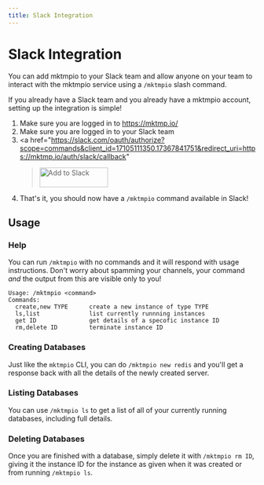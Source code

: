 ```yaml
---
title: Slack Integration
---
```

# Slack Integration

You can add mktmpio to your Slack team and allow anyone on your team to
interact with the mktmpio service using a `/mktmpio` slash command.

If you already have a Slack team and you already have a mktmpio account,
setting up the integration is simple!

1. Make sure you are logged in to https://mktmp.io/
2. Make sure you are logged in to your Slack team
3. <a href="https://slack.com/oauth/authorize?scope=commands&client_id=17105111350.17367841751&redirect_uri=https://mktmp.io/auth/slack/callback"
   ><img alt="Add to Slack" height="40" width="139"
     src="https://platform.slack-edge.com/img/add_to_slack.png"
     srcset="https://platform.slack-edge.com/img/add_to_slack.png 1x, https://platform.slack-edge.com/img/add_to_slack@2x.png 2x"></a>
4. That's it, you should now have a `/mktmpio` command available in Slack!

## Usage

### Help

You can run `/mktmpio` with no commands and it will respond with usage
instructions. Don't worry about spamming your channels, your command
*and* the output from this are visible only to you!

```
Usage: /mktmpio <command>
Commands:
  create,new TYPE      create a new instance of type TYPE
  ls,list              list currently runnning instances
  get ID               get details of a specofic instance ID
  rm,delete ID         terminate instance ID
```

### Creating Databases

Just like the `mktmpio` CLI, you can do `/mktmpio new redis` and you'll get
a response back with all the details of the newly created server.

### Listing Databases

You can use `/mktmpio ls` to get a list of all of your currently running
databases, including full details.

### Deleting Databases

Once you are finished with a database, simply delete it with `/mktmpio rm ID`,
giving it the instance ID for the instance as given when it was created or
from running `/mktmpio ls`.
